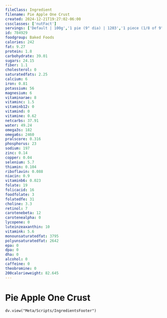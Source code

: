 ```yaml
---
fileClass: Ingredient
filename: Pie Apple One Crust
created: 2024-12-21T19:27:02-06:00
cssclasses: ['nutFact']
servings: ['Default | 100g','1 pie (9" dia) | 1203','1 piece (1/8 of 9" dia) | 150','1 surface inch | 19','1 pie (8" dia) | 782']
id: 784929
foodgroup: Baked Foods
calories: 242
fat: 9.27
protein: 1.8
carbohydrate: 39.01
sugars: 24.15
fiber: 1.1
cholesterol: 0
saturatedfats: 2.25
calcium: 6
iron: 0.81
potassium: 56
magnesium: 6
vitaminarae: 8
vitaminc: 1.5
vitaminb12: 0
vitamind: 0
vitamine: 0.62
netcarbs: 37.91
water: 49.24
omega3s: 182
omega6s: 2460
pralscore: 0.316
phosphorus: 23
sodium: 197
zinc: 0.14
copper: 0.04
selenium: 5.7
thiamin: 0.104
riboflavin: 0.088
niacin: 0.9
vitaminb6: 0.023
folate: 19
folicacid: 16
foodfolate: 3
folatedfe: 31
choline: 3.3
retinol: 7
carotenebeta: 12
carotenealpha: 0
lycopene: 0
luteinzeaxanthin: 10
vitamink: 5.6
monounsaturatedfat: 3795
polyunsaturatedfat: 2642
epa: 0
dpa: 0
dha: 0
alcohol: 0
caffeine: 0
theobromine: 0
200calorieweight: 82.645
---
```


# Pie Apple One Crust

```dataviewjs
dv.view("Meta/Scripts/IngredientsFooter")
```